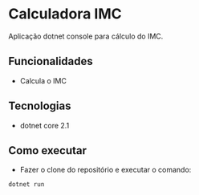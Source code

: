 # Calculadora IMC

Aplicação dotnet console para cálculo do IMC.

## Funcionalidades

- Calcula o IMC

## Tecnologias

- dotnet core 2.1

## Como executar

- Fazer o clone do repositório e executar o comando:

```
dotnet run
```

